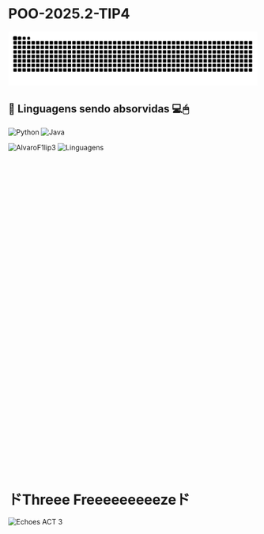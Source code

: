 # POO-2025.2-TIP4

<img src="https://raw.githubusercontent.com/AlvaroF1lip3/POO-2025.2-TIP4/output/snake.svg" alt="Snake animation" />

## 💾 Linguagens sendo absorvidas 💻🖱

<p align="left">
  <img src="https://cdn.jsdelivr.net/gh/devicons/devicon/icons/python/python-original.svg" alt="Python" width="40" height="40"/>
  <img src="https://cdn.jsdelivr.net/gh/devicons/devicon/icons/java/java-original.svg" alt="Java" width="40" height="40"/>
  

  
![AlvaroF1lip3](https://github-readme-stats.vercel.app/api?username=AlvaroF1lip3&show_icons=true&theme=radical)
![Linguagens](https://github-readme-stats.vercel.app/api/top-langs/?username=AlvaroF1lip3&layout=compact&theme=radical)



<br><br><br><br><br><br><br><br><br><br><br><br><br><br><br><br><br><br><br><br><br><br><br><br><br><br><br><br><br><br><br><br><br><br><br><br><br>
# ドThreee Freeeeeeeeezeド
![Echoes ACT 3](https://static.wikia.nocookie.net/jjba/images/d/d8/DTQAWs.png/revision/latest/scale-to-width/360?cb=20170520195031&path-prefix=pt-br)
